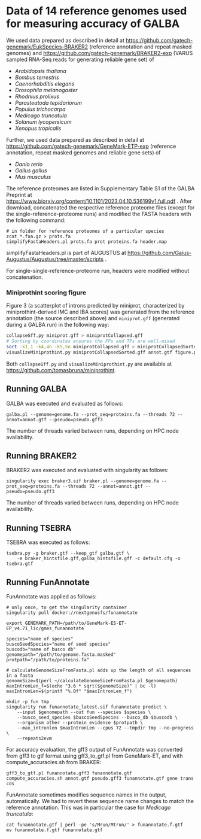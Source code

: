 # Data of 14 reference genomes used for measuring accuracy of GALBA

We used data prepared as described in detail at https://github.com/gatech-genemark/EukSpecies-BRAKER2 (reference annotation and repeat masked genomes) and https://github.com/gatech-genemark/BRAKER2-exp (VARUS sampled RNA-Seq reads for generating reliable gene set) of 

   * *Arabidopsis thaliana*
   * *Bombus terrestris*
   * *Caenorhabditis elegans*
   * *Drosophila melanogaster*
   * *Rhodnius prolixus*
   * *Parasteatoda tepidariorum*
   * *Populus trichocarpa*
   * *Medicago truncatula*
   * *Solanum lycopersicum*
   * *Xenopus tropicalis*
   
Further, we used data prepared as described in detail at https://github.com/gatech-genemark/GeneMark-ETP-exp (reference annotation, repeat masked genomes and reliable gene sets) of

   * *Danio rerio*
   * *Gallus gallus*
   * *Mus musculus*

The reference proteomes are listed in Supplementary Table S1 of the GALBA Preprint at https://www.biorxiv.org/content/10.1101/2023.04.10.536199v1.full.pdf . After download, concatenated the respective reference proteome files (except for the single-reference-proteome runs) and modified the FASTA headers with the following command:

```
# in folder for reference proteomes of a particular species
zcat *.faa.gz > prots.fa
simplifyFastaHeaders.pl prots.fa prot proteins.fa header.map
```

simplifyFastaHeaders.pl is part of AUGUSTUS at https://github.com/Gaius-Augustus/Augustus/tree/master/scripts .

For single-single-reference-proteome run, headers were modified without concatenation.

### Miniprothint scoring figure

Figure 3 (a scatterplot of introns predicted by miniprot, characterized by miniprothint-derived IMC and IBA scores) was generated from the reference annotation (the source described above) and `miniprot.gff` (generated during a GALBA run) in the following way:

```bash
collapseGff.py miniprot.gff > miniprotCollapsed.gff
# Sorting by coordinates ensures the FPs and TPs are well-mixed
sort -k1,1 -k4,4n -k5,5n miniprotCollapsed.gff > miniprotCollapsedSorted.gff
visualizeMiniprothint.py miniprotCollapsedSorted.gff annot.gtf figure.pdf --ylim 25
```

Both `collapseGff.py` and `visualizeMiniprothint.py` are available at https://github.com/tomasbruna/miniprothint.

## Running GALBA

GALBA was executed and evaluated as follows:

```
galba.pl --genome=genome.fa --prot_seq=proteins.fa --threads 72 --annot=annot.gtf --pseudo=pseudo.gff3
```
The number of threads varied between runs, depending on HPC node availability.

## Running BRAKER2

BRAKER2 was executed and evaluated with singularity as follows:

```
singularity exec braker3.sif braker.pl --genome=genome.fa --prot_seq=proteins.fa --threads 72 --annot=annot.gtf --pseudo=pseudo.gff3
```

The number of threads varied between runs, depending on HPC node availability.

## Running TSEBRA

TSEBRA was executed as follows:

```
tsebra.py -g braker.gtf --keep_gtf galba.gtf \
    -e braker_hintsfile.gff,galba_hintsfile.gff -c default.cfg -o tsebra.gtf
```

## Running FunAnnotate

FunAnnotate was applied as follows:

```
# only once, to get the singularity container
singularity pull docker://nextgenusfs/funannotate

export GENEMARK_PATH=/path/to/GeneMark-ES-ET-EP_v4.71_lic/gmes_funannotate

species="name of species"
buscoSeedSpecies="name of seed species"
buscodb="name of busco db"
genomepath="/path/to/genome.fasta.masked"
protpath="/path/to/proteins.fa"

# calculateGenomeSizeFromFasta.pl adds up the length of all sequences in a fasta
genomeSize=$(perl ~/calculateGenomeSizeFromFasta.pl $genomepath)
maxIntronLen_f=$(echo "3.6 * sqrt($genomeSize)" | bc -l)
maxIntronLen=$(printf "%.0f" "$maxIntronLen_f")

mkdir -p fun tmp
singularity run funannotate_latest.sif funannotate predict \
    --input $genomepath --out fun --species $species \
    --busco_seed_species $buscoSeedSpecies --busco_db $buscodb \
    --organism other --protein_evidence $protpath \
    --max_intronlen $maxIntronLen --cpus 72 --tmpdir tmp --no-progress \
    --repeats2evm
```

For accuracy evaluation, the gff3 output of FunAnnotate was converted from gff3 to gtf format using gff3_to_gtf.pl from GeneMark-ET, and with compute_accuracies.sh from BRAKER:

```
gff3_to_gtf.pl funannotate.gff3 funannotate.gtf
compute_accuracies.sh annot.gtf pseudo.gff3 funannotate.gtf gene trans cds
```

FunAnnotate sometimes modifies sequence names in the output, automatically. We had to revert these sequence name changes to match the reference annotation. This was in particular the case for *Medicago truncatula*:

```
cat funannotate.gtf | perl -pe 's/Mrun/Mtrun/' > funannotate.f.gtf
mv funannotate.f.gtf funannotate.gtf
```